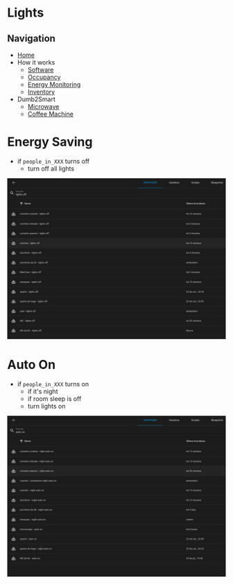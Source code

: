 
# Lights


## Navigation

- [Home](../readme.md)
- How it works
  - [Software](software.md)
  - [Occupancy](occupancy.md)
  - [Energy Monitoring](energy.md)
  - [Inventory](inventory.md)
- Dumb2Smart
  - [Microwave](../dumb2smart/microwave.md)
  - [Coffee Machine](../dumb2smart/coffee_machine.md)


# Energy Saving

- if `people_in_XXX` turns off
  - turn off all lights

![img.png](../img.png)


# Auto On

- if `people_in_XXX` turns on
  - if it's night
  - if room sleep is off
  - turn lights on

![img_1.png](../img_1.png)
